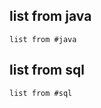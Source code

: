 ## list from java

```dataview
list from #java 
```

## list from sql
```dataview
list from #sql 
```
